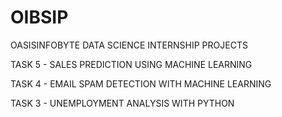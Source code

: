 # OIBSIP

OASISINFOBYTE DATA SCIENCE INTERNSHIP PROJECTS

TASK 5 - SALES PREDICTION USING MACHINE LEARNING

TASK 4 - EMAIL SPAM DETECTION WITH MACHINE LEARNING

TASK 3 - UNEMPLOYMENT ANALYSIS WITH PYTHON
